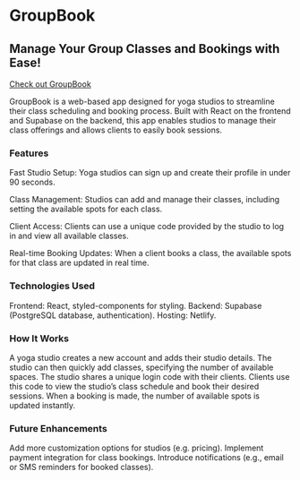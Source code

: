 
# GroupBook

## Manage Your Group Classes and Bookings with Ease!

[Check out GroupBook](https://groupbooking.netlify.app)

GroupBook is a web-based app designed for yoga studios to streamline their class scheduling and booking process. Built with React on the frontend and Supabase on the backend, this app enables studios to manage their class offerings and allows clients to easily book sessions.

### Features
Fast Studio Setup: Yoga studios can sign up and create their profile in under 90 seconds.

Class Management: Studios can add and manage their classes, including setting the available spots for each class.

Client Access: Clients can use a unique code provided by the studio to log in and view all available classes.

Real-time Booking Updates: When a client books a class, the available spots for that class are updated in real time.

### Technologies Used
Frontend: React, styled-components for styling.
Backend: Supabase (PostgreSQL database, authentication).
Hosting: Netlify.

### How It Works
A yoga studio creates a new account and adds their studio details.
The studio can then quickly add classes, specifying the number of available spaces.
The studio shares a unique login code with their clients.
Clients use this code to view the studio’s class schedule and book their desired sessions.
When a booking is made, the number of available spots is updated instantly.

### Future Enhancements
Add more customization options for studios (e.g. pricing).
Implement payment integration for class bookings.
Introduce notifications (e.g., email or SMS reminders for booked classes).


